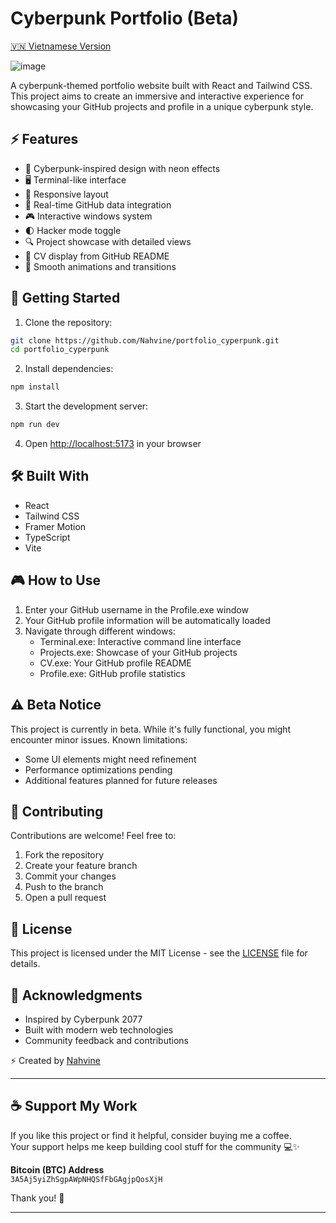 # Cyberpunk Portfolio (Beta)

[🇻🇳 Vietnamese Version](./README_VN.md)

![image](https://github.com/user-attachments/assets/d78b7f39-0849-4fa1-8e73-4c430a354b9d)


A cyberpunk-themed portfolio website built with React and Tailwind CSS. This project aims to create an immersive and interactive experience for showcasing your GitHub projects and profile in a unique cyberpunk style.

## ⚡ Features

- 🎨 Cyberpunk-inspired design with neon effects
- 🖥️ Terminal-like interface
- 📱 Responsive layout
- 🔄 Real-time GitHub data integration
- 🎮 Interactive windows system
- 🌓 Hacker mode toggle
- 🔍 Project showcase with detailed views
- 📄 CV display from GitHub README
- 🎯 Smooth animations and transitions

## 🚀 Getting Started

1. Clone the repository:
```bash
git clone https://github.com/Nahvine/portfolio_cyperpunk.git
cd portfolio_cyperpunk
```

2. Install dependencies:
```bash
npm install
```

3. Start the development server:
```bash
npm run dev
```

4. Open [http://localhost:5173](http://localhost:5173) in your browser

## 🛠️ Built With

- React
- Tailwind CSS
- Framer Motion
- TypeScript
- Vite

## 🎮 How to Use

1. Enter your GitHub username in the Profile.exe window
2. Your GitHub profile information will be automatically loaded
3. Navigate through different windows:
   - Terminal.exe: Interactive command line interface
   - Projects.exe: Showcase of your GitHub projects
   - CV.exe: Your GitHub profile README
   - Profile.exe: GitHub profile statistics

## ⚠️ Beta Notice

This project is currently in beta. While it's fully functional, you might encounter minor issues. Known limitations:

- Some UI elements might need refinement
- Performance optimizations pending
- Additional features planned for future releases

## 🤝 Contributing

Contributions are welcome! Feel free to:

1. Fork the repository
2. Create your feature branch
3. Commit your changes
4. Push to the branch
5. Open a pull request

## 📝 License

This project is licensed under the MIT License - see the [LICENSE](LICENSE) file for details.

## 🙏 Acknowledgments

- Inspired by Cyberpunk 2077
- Built with modern web technologies
- Community feedback and contributions

⚡ Created by [Nahvine](https://github.com/Nahvine)

---

## ☕ Support My Work

If you like this project or find it helpful, consider buying me a coffee.  
Your support helps me keep building cool stuff for the community 💻✨

**Bitcoin (BTC) Address**  
`3A5Aj5yiZhSgpAWpNHQSfFbGAgjpQosXjH`

Thank you! 🙌

---

